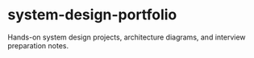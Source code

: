 # system-design-portfolio
Hands-on system design projects, architecture diagrams, and interview preparation notes.

